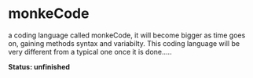 # monkeCode
a coding language called monkeCode, it will become bigger as time goes on, gaining methods syntax and variabilty. This coding language will be very different from a typical one once it is done.....

**Status: unfinished**
